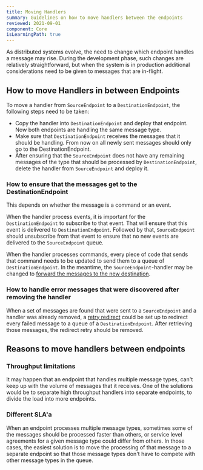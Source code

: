 ```yaml
---
title: Moving Handlers
summary: Guidelines on how to move handlers between the endpoints
reviewed: 2021-09-01
component: Core
isLearningPath: true
---
```


As distributed systems evolve, the need to change which endpoint handles a message may rise. During the development phase, such changes are relatively straightforward, but when the system is in production additional considerations need to be given to messages that are in-flight. 

## How to move Handlers in between Endpoints

To move a handler from `SourceEndpoint` to a `DestinationEndpoint`, the following steps need to be taken:

 - Copy the handler into `DestinationEndpoint` and deploy that endpoint. Now both endpoints are handling the same message type.
 - Make sure that `DestinationEndpoint` receives the messages that it should be handling. From now on all newly sent messages should only go to the DestinationEndpoint.
 - After ensuring that the `SourceEndpoint` does not have any remaining messages of the type that should be processed by `DestinationEndpoint`, delete the handler from `SourceEndpoint` and deploy it.

### How to ensure that the messages get to the DestinationEndpoint

This depends on whether the message is a command or an event. 

When the handler process events, it is important for the `DestinationEndpoint` to subscribe to that event. That will ensure that this event is delivered to `DestinationEndpoint`. Followed by that, `SourceEndpoint` should unsubscribe from that event to ensure that no new events are delivered to the `SourceEndpoint` queue.

When the handler processes commands, every piece of code that sends that command needs to be updated to send them to a queue of `DestinationEndpoint`. In the meantime, the `SourceEndpoint`-handler may be changed to [forward the messages to the new destination](/nservicebus/messaging/forwarding.md). 

### How to handle error messages that were discovered after removing the handler

When a set of messages are found that were sent to a `SourceEndpoint` and a handler was already removed, a [retry redirect](/servicepulse/redirect.md) could be set up to redirect every failed message to a queue of a `DestinationEndpoint`. After retrieving those messages, the redirect retry should be removed. 

## Reasons to move handlers between endpoints

### Throughput limitations

It may happen that an endpoint that handles multiple message types, can't keep up with the volume of messages that it receives. One of the solutions would be to separate high throughput handlers into separate endpoints, to divide the load into more endpoints. 

### Different SLA'a

When an endpoint processes multiple message types, sometimes some of the messages should be processed faster than others, or service level agreements for a given message type could differ from others. In those cases, the easiest solution is to move the processing of that message to a separate endpoint so that those message types don't have to compete with other message types in the queue. 


